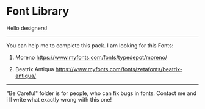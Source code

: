 # Font Library

Hello designers! 

------------------------------------------------------------------------------------------------------------------------
You can help me to complete this pack.
I am looking for this Fonts:

1. Moreno					https://www.myfonts.com/fonts/typedepot/moreno/

2. Beatrix Antiqua			https://www.myfonts.com/fonts/zetafonts/beatrix-antiqua/

------------------------------------------------------------------------------------------------------------------------

"Be Careful" folder is for people, who can fix bugs in fonts. Contact me and i ll write what exactly wrong with this one!